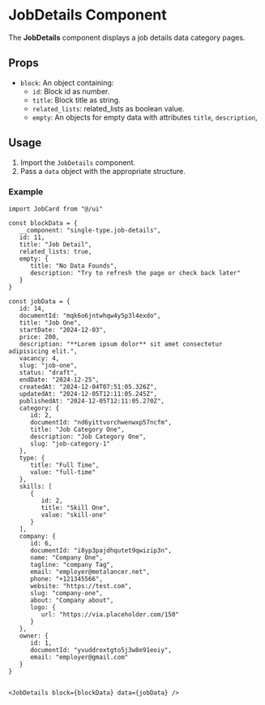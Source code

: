 # JobDetails Component

The **JobDetails** component displays a job details data category pages.

## Props

- `block`: An object containing:
   - `id`: Block id as number.
   - `title`: Block title as string.
   - `related_lists`: related_lists as boolean value.
   - `empty`: An objects for empty data with attributes `title`, `description`,

## Usage

1. Import the `JobDetails` component.
2. Pass a `data` object with the appropriate structure.

### Example

```tsx
import JobCard from "@/ui"

const blockData = {
   __component: "single-type.job-details",
   id: 11,
   title: "Job Detail",
   related_lists: true,
   empty: {
      title: "No Data Founds",
      description: "Try to refresh the page or check back later"
   }
}

const jobData = {
   id: 14,
   documentId: "mqk6o6jntwhqw4y5p3l4exdo",
   title: "Job One",
   startDate: "2024-12-03",
   price: 200,
   description: "**Lorem ipsum dolor** sit amet consectetur adipisicing elit.",
   vacancy: 4,
   slug: "job-one",
   status: "draft",
   endDate: "2024-12-25",
   createdAt: "2024-12-04T07:51:05.326Z",
   updatedAt: "2024-12-05T12:11:05.245Z",
   publishedAt: "2024-12-05T12:11:05.270Z",
   category: {
      id: 2,
      documentId: "nd6yittvorchwenwxp57ncfm",
      title: "Job Category One",
      description: "Job Category One",
      slug: "job-category-1"
   },
   type: {
      title: "Full Time",
      value: "full-time"
   },
   skills: [
      {
         id: 2,
         title: "Skill One",
         value: "skill-one"
      }
   ],
   company: {
      id: 6,
      documentId: "i8yp3pajdhqutet9qwizip3n",
      name: "Company One",
      tagline: "company Tag",
      email: "employer@metalancer.net",
      phone: "+121345566",
      website: "https://test.com",
      slug: "company-one",
      about: "Company about",
      logo: {
         url: "https://via.placeholder.com/150"
      }
   },
   owner: {
      id: 1,
      documentId: "yvuddroxtgto5j3w8e91eoiy",
      email: "employer@gmail.com"
   }
}


<JobDetails block={blockData} data={jobData} />
```
